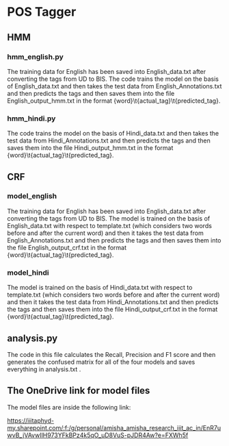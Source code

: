# POS Tagger

## HMM

### hmm_english.py

The training data for English has been saved into English_data.txt after converting the tags from UD to BIS. The code trains the model on the basis of English_data.txt and then takes the test data from English_Annotations.txt and then predicts the tags and then saves them into the file English_output_hmm.txt in the format {word}\t{actual_tag}\t{predicted_tag}.

### hmm_hindi.py

The code trains the model on the basis of Hindi_data.txt and then takes the test data from Hindi_Annotations.txt and then predicts the tags and then saves them into the file Hindi_output_hmm.txt in the format {word}\t{actual_tag}\t{predicted_tag}.

## CRF

### model_english

The training data for English has been saved into English_data.txt after converting the tags from UD to BIS. The model is trained on the basis of English_data.txt  with respect to template.txt (which considers two words before and after the current word) and then it takes the test data from English_Annotations.txt and then predicts the tags and then saves them into the file English_output_crf.txt in the format {word}\t{actual_tag}\t{predicted_tag}.

### model_hindi

The model is trained on the basis of Hindi_data.txt  with respect to template.txt (which considers two words before and after the current word) and then it takes the test data from Hindi_Annotations.txt and then predicts the tags and then saves them into the file Hindi_output_crf.txt in the format {word}\t{actual_tag}\t{predicted_tag}.

## analysis.py

The code in this file calculates the Recall, Precision and F1 score and then generates the confused matrix for all of the four models and saves everything in analysis.txt .

## The OneDrive link for model files

The model files are inside the following link:

https://iiitaphyd-my.sharepoint.com/:f:/g/personal/amisha_amisha_research_iiit_ac_in/EnR7uwvB_jVAvwIlH973YFkBPz4k5qO_uD8VuS-pJDR4Aw?e=FXWh5f